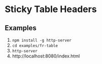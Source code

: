 # Sticky Table Headers

## Examples
1. `npm install -g http-server`
2. `cd examples/fr-table`
3. `http-server`
4. http://localhost:8080/index.html
